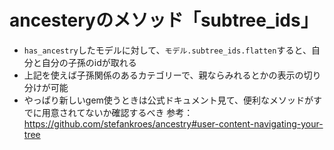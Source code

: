 # ancesteryのメソッド「subtree_ids」
- `has_ancestry`したモデルに対して、`モデル.subtree_ids.flatten`すると、自分と自分の子孫のidが取れる
- 上記を使えば子孫関係のあるカテゴリーで、親ならみれるとかの表示の切り分けが可能
- やっぱり新しいgem使うときは公式ドキュメント見て、便利なメソッドがすでに用意されてないか確認するべき
参考：https://github.com/stefankroes/ancestry#user-content-navigating-your-tree
